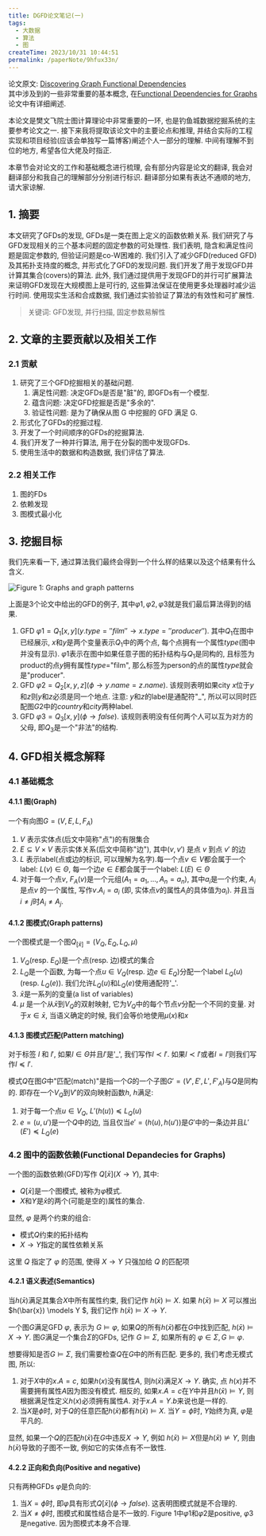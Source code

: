 ```yaml
---
title: DGFD论文笔记(一)
tags:
  - 大数据
  - 算法
  - 图
createTime: 2023/10/31 10:44:51
permalink: /paperNote/9hfux33n/
---
```


论文原文: [Discovering Graph Functional Dependencies](https://dl.acm.org/doi/10.1145/3397198)  
其中涉及到的一些非常重要的基本概念, 在[Functional Dependencies for Graphs](https://homepages.inf.ed.ac.uk/wenfei/papers/sigmod16-GFD.pdf)论文中有详细阐述.

本论文是樊文飞院士图计算理论中非常重要的一环, 也是钓鱼城数据挖掘系统的主要参考论文之一. 接下来我将提取该论文中的主要论点和推理, 并结合实际的工程实现和项目经验(应该会单独写一篇博客)阐述个人一部分的理解. 中间有理解不到位的地方, 希望各位大佬及时指正.

<!-- more -->
本章节会对论文的工作和基础概念进行梳理, 会有部分内容是论文的翻译, 我会对翻译部分和我自己的理解部分分别进行标识. 翻译部分如果有表达不通顺的地方, 请大家谅解.

## 1. 摘要 <Badge text="翻译" type="warning" vertical="middle"/>

本文研究了GFDs的发现, GFDs是一类在图上定义的函数依赖关系. 我们研究了与GFD发现相关的三个基本问题的固定参数的可处理性. 我们表明, 隐含和满足性问题是固定参数的, 但验证问题是co-W困难的. 我们引入了减少GFD(reduced GFD)及其拓扑支持度的概念, 并形式化了GFD的发现问题. 我们开发了用于发现GFD并计算其集合(covers)的算法. 此外, 我们通过提供用于发现GFD的并行可扩展算法来证明GFD发现在大规模图上是可行的, 这些算法保证在使用更多处理器时减少运行时间. 使用现实生活和合成数据, 我们通过实验验证了算法的有效性和可扩展性. 

> 关键词: GFD发现, 并行扫描, 固定参数易解性

## 2. 文章的主要贡献以及相关工作

### 2.1 贡献

1. 研究了三个GFD挖掘相关的基础问题. 
    1. 满足性问题: 决定GFDs是否是"脏"的, 即GFDs有一个模型.
    2. 蕴含问题: 决定GFD挖掘是否是"多余的".
    3. 验证性问题: 是为了确保从图 G 中挖掘的 GFD 满足 G.
2. 形式化了GFDs的挖掘过程.
3. 开发了一个时间顺序的GFDs的挖掘算法.
4. 我们开发了一种并行算法, 用于在分裂的图中发现GFDs.
5. 使用生活中的数据和构造数据, 我们评估了算法.

### 2.2 相关工作

1. 图的FDs
2. 依赖发现
3. 图模式最小化

## 3. 挖掘目标

我们先来看一下, 通过算法我们最终会得到一个什么样的结果以及这个结果有什么含义. 

![Figure 1: Graphs and graph patterns](/screen_shot/graph-patterns.png)


上面是3个论文中给出的GFD的例子, 其中$\varphi1, \varphi2, \varphi3$就是我们最后算法得到的结果.

1. GFD $\varphi1=Q_1[x,y](y.type=''film'' \rightarrow x.type=''producer'')$. 其中$Q_1$在图中已经展示, $x$和$y$是两个变量表示$Q_1$中的两个点, 每个点拥有一个属性$type$(图中并没有显示). $\varphi1$表示在图中如果任意子图的拓扑结构与$Q_1$是同构的, 且标签为product的点$y$拥有属性$type$="film", 那么标签为person的点的属性$type$就会是"producer".
2. GFD $\varphi2=Q_2[x,y,z](\phi \rightarrow y.name=z.name)$. 该规则表明如果city $x$位于$y$和$z$则$y$和$z$必须是同一个地点. 注意: $y$和$z$的label是通配符"_", 所以可以同时匹配图$G2$中的$country$和$city$两种label.
3. GFD $\varphi3=Q_3[x,y](\phi \rightarrow false)$. 该规则表明没有任何两个人可以互为对方的父母, 即$Q_3$是一个"非法"的结构.

## 4. GFD相关概念解释

### 4.1 基础概念

#### 4.1.1 图(Graph)

一个有向图$G=(V, E, L, F_A)$

1. $V$ 表示实体点(后文中简称"点")的有限集合
2. $E\subseteq V\times V$ 表示实体关系(后文中简称"边"), 其中$(v, v')$ 是点 $v$ 到点 $v'$ 的边
3. $L$ 表示label(点或边的标识, 可以理解为名字).每一个点$v\in V$都会属于一个label: $L(v)\in \Theta$, 每一个边$e \in E$都会属于一个label: $L(E)\in \Theta$
4. 对于每一个点$v$, $F_A(v)$是一个元组$(A_1=a_1,...,A_n=a_n)$, 其中$a_i$是一个约束, $A_i$是点$v$ 的一个属性, 写作$v.A_i=a_i$ (即, 实体点$v$的属性$A_i$的具体值为$a_i$). 并且当$i \neq j$时$A_i \neq A_j$.

#### 4.1.2 图模式(Graph patterns)

一个图模式是一个图$Q_{[\bar{x}]} = (V_Q, E_Q, L_Q, \mu)$

1. $V_Q$(resp. $E_Q$)是一个点(resp. 边)模式的集合
2. $L_Q$是一个函数, 为每一个点$u\in V_Q$(resp. 边$e \in E_Q$)分配一个label $L_Q(u)$(resp. $L_Q(e)$). 我们允许$L_Q(u)$和$L_Q(e)$使用通配符'_'.
3. $\bar{x}$是一系列的变量(a list of variables)
4. $\mu$ 是一个从$\bar{x}$到$V_Q$的双射映射, 它为$V_Q$中的每个节点$v$分配一个不同的变量. 对于$x \in \bar{x}$, 当语义确定的时候, 我们会等价地使用$\mu(x)$和$x$

#### 4.1.3 图模式匹配(Pattern matching)

对于标签 $l$ 和 $l'$, 如果$l \in \Theta$并且$l'$是'_', 我们写作$l \prec l'$. 如果$l \prec l'$或者$l=l'$则我们写作$l\preceq l'$.

模式$Q$在图$G$中"匹配(match)"是指一个$G$的一个子图$G'=(V', E', L', F'_A)$与$Q$是同构的. 即存在一个$V_Q$到$V'$的双向映射函数$h$, $h$满足:

1. 对于每一个点$u \in V_Q$, $L'(h(u)) \preceq L_Q(u)$
2. $e=(u, u')$是一个$Q$中的边, 当且仅当$e'=(h(u), h(u'))$是$G'$中的一条边并且$L'(E') \preceq L_Q(e)$



### 4.2 图中的函数依赖(Functional Depandecies for Graphs)

一个图的函数依赖(GFD)写作 $Q[\bar{x}](X \rightarrow Y)$, 其中:

- $Q[\bar{x}]$是一个图模式, 被称为$\varphi$模式.
- $X$和$Y$是$\bar{x}$的两个(可能是空的)属性的集合.

显然, $\varphi$ 是两个约束的组合:

- 模式$Q$约束的拓扑结构
- $X \rightarrow Y$指定的属性依赖关系

这里 $Q$ 指定了 $\varphi$ 的范围, 使得 $X \rightarrow Y$ 只强加给 $Q$ 的匹配项

#### 4.2.1 语义表述(Semantics)

当$h(\bar{x})$满足其集合$X$中所有属性约束, 我们记作 $h(\bar{x}) \models X$. 如果 $h(\bar{x})\models X$ 可以推出 $h(\bar{x}) \models Y $, 我们记作 $h(\bar{x})\models X \rightarrow Y$.

一个图$G$满足GFD $\varphi$, 表示为 $G \models \varphi$, 如果$Q$的所有$h(\bar{x})$都在$G$中找到匹配, $h(\bar{x}) \models X \rightarrow Y$. 图$G$满足一个集合$\Sigma$的GFDs, 记作 $G \models \Sigma$, 如果所有的 $\varphi \in \Sigma, G \models \varphi$.

想要得知是否$G \models \Sigma$, 我们需要检查$Q$在$G$中的所有匹配. 更多的, 我们考虑无模式图, 所以:

1. 对于$X$中的$x.A = c$, 如果$h(x)$没有属性$A$, 则$h(\bar{x})$满足$X \rightarrow Y$. 确实, 点 $h(x)$并不需要拥有属性$A$因为图没有模式. 相反的, 如果$x.A=c$在$Y$中并且$h(\bar{x}) \models Y$, 则根据满足性定义$h(x)$必须拥有属性$A$. 对于$x.A=Y.b$来说也是一样的.
2. 当$X$是$\phi$时,  对于$Q$的任意匹配$h(\bar{x})$都有$h(\bar{x}) \models X$. 当$Y=\phi$时, $Y$始终为真, $\varphi$是平凡的.

显然, 如果一个$Q$的匹配$h(\bar{x})$在$G$中违反$X \rightarrow Y$, 例如 $h(\bar{x}) \models X$但是$h(\bar{x}) \not\models Y$, 则由$h(\bar{x})$导致的子图不一致, 例如它的实体点有不一致性.

#### 4.2.2 正向和负向(Positive and negative)

只有两种GFDs $\varphi$是负向的:

1. 当$X=\phi$时, 即$\varphi$具有形式$Q[\bar{x}](\phi \rightarrow false)$. 这表明图模式就是不合理的. 
2. 当$X \not = \phi$时, 图模式和属性结合是不一致的.
Figure 1中$\varphi1$和$\varphi2$是positive, $\varphi3$是negative. 因为图模式本身不合理.
